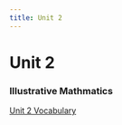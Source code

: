 ```yaml
---
title: Unit 2 
---
```

# Unit 2 
### Illustrative Mathmatics
[Unit 2 Vocabulary](Unit2/Unit2Vocab.md)





